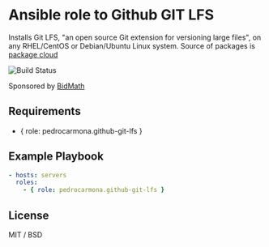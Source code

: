 # Ansible role to Github GIT LFS

Installs Git LFS, "an open source Git extension for versioning large files", on any RHEL/CentOS or Debian/Ubuntu Linux system. Source of packages is [package cloud](https://packagecloud.io/github/git-lfs/)

![Build Status](https://travis-ci.org/pedrocarmona/github-git-lfs.svg?branch=master)

Sponsored by [BidMath](http://bidmath.com/)

## Requirements

- { role: pedrocarmona.github-git-lfs }

## Example Playbook

```yaml
- hosts: servers
  roles:
    - { role: pedrocarmona.github-git-lfs }
```


## License

MIT / BSD
